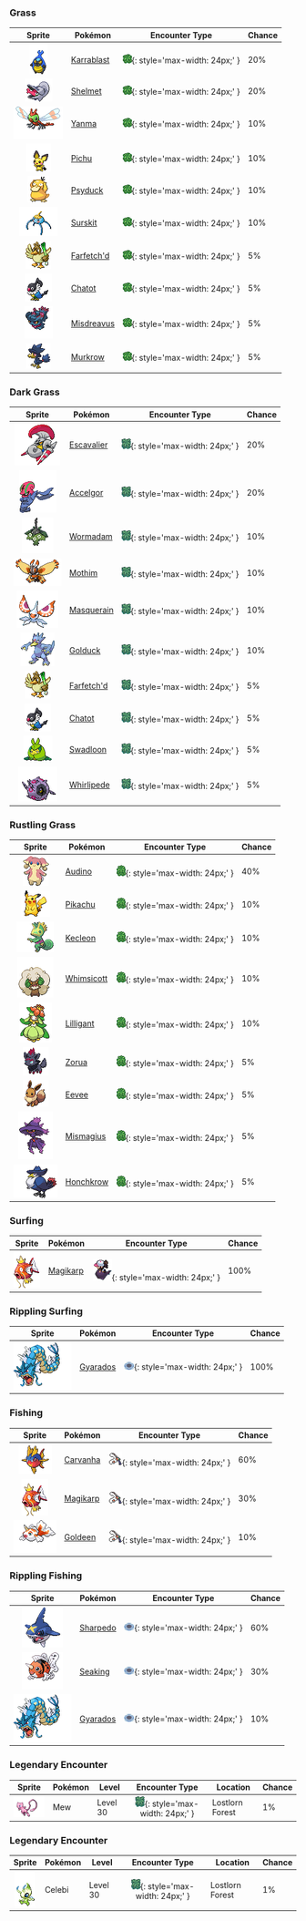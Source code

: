 

### Grass

| Sprite | Pokémon | Encounter Type | Chance |
| :---: | --- | :---: | --- |
| ![karrablast](../assets/sprites/karrablast/front.gif) | [Karrablast](../pokemon/karrablast.md/) | ![Grass](../assets/encounter_types/grass.png){: style='max-width: 24px;' } | 20% |
| ![shelmet](../assets/sprites/shelmet/front.gif) | [Shelmet](../pokemon/shelmet.md/) | ![Grass](../assets/encounter_types/grass.png){: style='max-width: 24px;' } | 20% |
| ![yanma](../assets/sprites/yanma/front.gif) | [Yanma](../pokemon/yanma.md/) | ![Grass](../assets/encounter_types/grass.png){: style='max-width: 24px;' } | 10% |
| ![pichu](../assets/sprites/pichu/front.gif) | [Pichu](../pokemon/pichu.md/) | ![Grass](../assets/encounter_types/grass.png){: style='max-width: 24px;' } | 10% |
| ![psyduck](../assets/sprites/psyduck/front.gif) | [Psyduck](../pokemon/psyduck.md/) | ![Grass](../assets/encounter_types/grass.png){: style='max-width: 24px;' } | 10% |
| ![surskit](../assets/sprites/surskit/front.gif) | [Surskit](../pokemon/surskit.md/) | ![Grass](../assets/encounter_types/grass.png){: style='max-width: 24px;' } | 10% |
| ![farfetchd](../assets/sprites/farfetchd/front.gif) | [Farfetch'd](../pokemon/farfetchd.md/) | ![Grass](../assets/encounter_types/grass.png){: style='max-width: 24px;' } | 5% |
| ![chatot](../assets/sprites/chatot/front.gif) | [Chatot](../pokemon/chatot.md/) | ![Grass](../assets/encounter_types/grass.png){: style='max-width: 24px;' } | 5% |
| ![misdreavus](../assets/sprites/misdreavus/front.gif) | [Misdreavus](../pokemon/misdreavus.md/) | ![Grass](../assets/encounter_types/grass.png){: style='max-width: 24px;' } | 5% |
| ![murkrow](../assets/sprites/murkrow/front.gif) | [Murkrow](../pokemon/murkrow.md/) | ![Grass](../assets/encounter_types/grass.png){: style='max-width: 24px;' } | 5%

### Dark Grass

| Sprite | Pokémon | Encounter Type | Chance |
| :---: | --- | :---: | --- |
| ![escavalier](../assets/sprites/escavalier/front.gif) | [Escavalier](../pokemon/escavalier.md/) | ![Dark Grass](../assets/encounter_types/dark_grass.png){: style='max-width: 24px;' } | 20% |
| ![accelgor](../assets/sprites/accelgor/front.gif) | [Accelgor](../pokemon/accelgor.md/) | ![Dark Grass](../assets/encounter_types/dark_grass.png){: style='max-width: 24px;' } | 20% |
| ![wormadam-plant](../assets/sprites/wormadam-plant/front.gif) | [Wormadam](../pokemon/wormadam-plant.md/) | ![Dark Grass](../assets/encounter_types/dark_grass.png){: style='max-width: 24px;' } | 10% |
| ![mothim](../assets/sprites/mothim/front.gif) | [Mothim](../pokemon/mothim.md/) | ![Dark Grass](../assets/encounter_types/dark_grass.png){: style='max-width: 24px;' } | 10% |
| ![masquerain](../assets/sprites/masquerain/front.gif) | [Masquerain](../pokemon/masquerain.md/) | ![Dark Grass](../assets/encounter_types/dark_grass.png){: style='max-width: 24px;' } | 10% |
| ![golduck](../assets/sprites/golduck/front.gif) | [Golduck](../pokemon/golduck.md/) | ![Dark Grass](../assets/encounter_types/dark_grass.png){: style='max-width: 24px;' } | 10% |
| ![farfetchd](../assets/sprites/farfetchd/front.gif) | [Farfetch'd](../pokemon/farfetchd.md/) | ![Dark Grass](../assets/encounter_types/dark_grass.png){: style='max-width: 24px;' } | 5% |
| ![chatot](../assets/sprites/chatot/front.gif) | [Chatot](../pokemon/chatot.md/) | ![Dark Grass](../assets/encounter_types/dark_grass.png){: style='max-width: 24px;' } | 5% |
| ![swadloon](../assets/sprites/swadloon/front.gif) | [Swadloon](../pokemon/swadloon.md/) | ![Dark Grass](../assets/encounter_types/dark_grass.png){: style='max-width: 24px;' } | 5% |
| ![whirlipede](../assets/sprites/whirlipede/front.gif) | [Whirlipede](../pokemon/whirlipede.md/) | ![Dark Grass](../assets/encounter_types/dark_grass.png){: style='max-width: 24px;' } | 5%

### Rustling Grass

| Sprite | Pokémon | Encounter Type | Chance |
| :---: | --- | :---: | --- |
| ![audino](../assets/sprites/audino/front.gif) | [Audino](../pokemon/audino.md/) | ![Rustling Grass](../assets/encounter_types/rustling_grass.png){: style='max-width: 24px;' } | 40% |
| ![pikachu](../assets/sprites/pikachu/front.gif) | [Pikachu](../pokemon/pikachu.md/) | ![Rustling Grass](../assets/encounter_types/rustling_grass.png){: style='max-width: 24px;' } | 10% |
| ![kecleon](../assets/sprites/kecleon/front.gif) | [Kecleon](../pokemon/kecleon.md/) | ![Rustling Grass](../assets/encounter_types/rustling_grass.png){: style='max-width: 24px;' } | 10% |
| ![whimsicott](../assets/sprites/whimsicott/front.gif) | [Whimsicott](../pokemon/whimsicott.md/) | ![Rustling Grass](../assets/encounter_types/rustling_grass.png){: style='max-width: 24px;' } | 10% |
| ![lilligant](../assets/sprites/lilligant/front.gif) | [Lilligant](../pokemon/lilligant.md/) | ![Rustling Grass](../assets/encounter_types/rustling_grass.png){: style='max-width: 24px;' } | 10% |
| ![zorua](../assets/sprites/zorua/front.gif) | [Zorua](../pokemon/zorua.md/) | ![Rustling Grass](../assets/encounter_types/rustling_grass.png){: style='max-width: 24px;' } | 5% |
| ![eevee](../assets/sprites/eevee/front.gif) | [Eevee](../pokemon/eevee.md/) | ![Rustling Grass](../assets/encounter_types/rustling_grass.png){: style='max-width: 24px;' } | 5% |
| ![mismagius](../assets/sprites/mismagius/front.gif) | [Mismagius](../pokemon/mismagius.md/) | ![Rustling Grass](../assets/encounter_types/rustling_grass.png){: style='max-width: 24px;' } | 5% |
| ![honchkrow](../assets/sprites/honchkrow/front.gif) | [Honchkrow](../pokemon/honchkrow.md/) | ![Rustling Grass](../assets/encounter_types/rustling_grass.png){: style='max-width: 24px;' } | 5%

### Surfing

| Sprite | Pokémon | Encounter Type | Chance |
| :---: | --- | :---: | --- |
| ![magikarp](../assets/sprites/magikarp/front.gif) | [Magikarp](../pokemon/magikarp.md/) | ![Surfing](../assets/encounter_types/surfing.png){: style='max-width: 24px;' } | 100%

### Rippling Surfing

| Sprite | Pokémon | Encounter Type | Chance |
| :---: | --- | :---: | --- |
| ![gyarados](../assets/sprites/gyarados/front.gif) | [Gyarados](../pokemon/gyarados.md/) | ![Rippling Surfing](../assets/encounter_types/rippling_surfing.png){: style='max-width: 24px;' } | 100%

### Fishing

| Sprite | Pokémon | Encounter Type | Chance |
| :---: | --- | :---: | --- |
| ![carvanha](../assets/sprites/carvanha/front.gif) | [Carvanha](../pokemon/carvanha.md/) | ![Fishing](../assets/encounter_types/fishing.png){: style='max-width: 24px;' } | 60% |
| ![magikarp](../assets/sprites/magikarp/front.gif) | [Magikarp](../pokemon/magikarp.md/) | ![Fishing](../assets/encounter_types/fishing.png){: style='max-width: 24px;' } | 30% |
| ![goldeen](../assets/sprites/goldeen/front.gif) | [Goldeen](../pokemon/goldeen.md/) | ![Fishing](../assets/encounter_types/fishing.png){: style='max-width: 24px;' } | 10%

### Rippling Fishing

| Sprite | Pokémon | Encounter Type | Chance |
| :---: | --- | :---: | --- |
| ![sharpedo](../assets/sprites/sharpedo/front.gif) | [Sharpedo](../pokemon/sharpedo.md/) | ![Rippling Fishing](../assets/encounter_types/rippling_fishing.png){: style='max-width: 24px;' } | 60% |
| ![seaking](../assets/sprites/seaking/front.gif) | [Seaking](../pokemon/seaking.md/) | ![Rippling Fishing](../assets/encounter_types/rippling_fishing.png){: style='max-width: 24px;' } | 30% |
| ![gyarados](../assets/sprites/gyarados/front.gif) | [Gyarados](../pokemon/gyarados.md/) | ![Rippling Fishing](../assets/encounter_types/rippling_fishing.png){: style='max-width: 24px;' } | 10% |

### Legendary Encounter

| Sprite | Pokémon | Level | Encounter Type | Location | Chance |
| :---: | --- | --- | :---: | --- | --- |
| ![mew](../assets/sprites/mew/front.gif) | Mew | Level 30 | ![dark_grass](../assets/encounter_types/dark_grass.png){: style='max-width: 24px;' } | Lostlorn Forest | 1% |

### Legendary Encounter

| Sprite | Pokémon | Level | Encounter Type | Location | Chance |
| :---: | --- | --- | :---: | --- | --- |
| ![celebi](../assets/sprites/celebi/front.gif) | Celebi | Level 30 | ![dark_grass](../assets/encounter_types/dark_grass.png){: style='max-width: 24px;' } | Lostlorn Forest | 1% |
